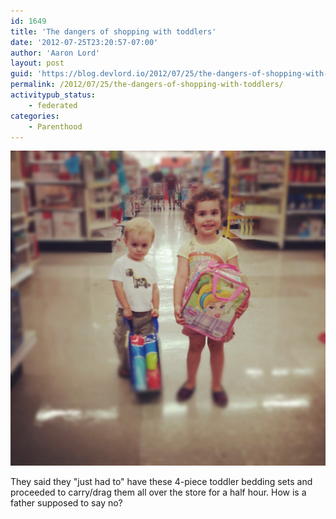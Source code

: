 ```yaml
---
id: 1649
title: 'The dangers of shopping with toddlers'
date: '2012-07-25T23:20:57-07:00'
author: 'Aaron Lord'
layout: post
guid: 'https://blog.devlord.io/2012/07/25/the-dangers-of-shopping-with-toddlers/'
permalink: /2012/07/25/the-dangers-of-shopping-with-toddlers/
activitypub_status:
    - federated
categories:
    - Parenthood
---
```


<a href="/assets/img/2012/07/20120726-001809.jpg"><img src="/assets/img/2012/07/20120726-001809.jpg" alt="20120726-001809.jpg" class="alignnone size-full" /></a>

They said they "just had to" have these 4-piece toddler bedding sets and proceeded to carry/drag them all over the store for a half hour. How is a father supposed to say no?